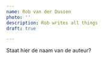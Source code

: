 ```yaml
---
name: Rob van der Dussen
photo: ''
description: Rob writes all things
draft: true

---
```

Staat hier de naam van de auteur?
